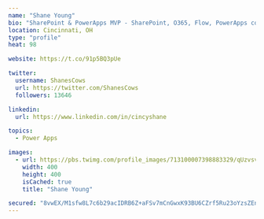 ```yaml
---
name: "Shane Young"
bio: "SharePoint & PowerApps MVP - SharePoint, O365, Flow, PowerApps consulting? @PowerApps911 | Pure Snark? You found it."
location: Cincinnati, OH
type: "profile"
heat: 98

website: https://t.co/91p5BQ3pUe

twitter:
  username: ShanesCows
  url: https://twitter.com/ShanesCows
  followers: 13646

linkedin:
  url: https://www.linkedin.com/in/cincyshane

topics:
  - Power Apps

images:
  - url: https://pbs.twimg.com/profile_images/713100007398883329/qUzvsvQ3_400x400.jpg
    width: 400
    height: 400
    isCached: true
    title: "Shane Young"

secured: "8vwEX/M1sfw8L7c6b29acIDRB6Z+aFSv7mCnGwxK93BU6CZrf5Ru23oYzsZEnfJg6v0dKUGv1C4kF5aEhJk8OqEBKdwkNgGPg4NfxnKaBbJKK0exb31x2rnsZ9FU1i/w5xGagBu0H+8PpiWAlz0OArPOeyYmG6zMWJQzGfd1BXkZDU8K4rjT2EVoDMZeRmx8Ghlp+bRVR8J2psQWTD3bLD5Hbjl8LXY14pHhAd/aWIZiff0w1HFz9XndTALn5iXzskl3UUFUcsbRWSr6C+7D0swhfNKl1sevVTFVDc+7hp4qZgKE8r4KNNiV2IjLP3LdmYCNi90pFzf+9BejmwGy0Zs8K9qPiXqW91f915Oovm8ddE6jwx16SM4v2helynY0gF5i00IrqJ30WG+8vbiOOSuUi3F7vJkJpD0cTn3wQ+4=;I6vET1Xa2pBT/fbqSbVx+w=="
---
```


